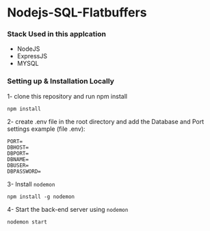 # Nodejs-SQL-Flatbuffers

### Stack Used in this applcation
  - NodeJS
  - ExpressJS
  - MYSQL

### Setting up & Installation Locally
1- clone this repository and run npm install
```
npm install
```

2- create .env file in the root directory and add the Database and Port settings
example (file .env):
```
PORT=
DBHOST=
DBPORT=
DBNAME=
DBUSER=
DBPASSWORD=

```

3- Install ``nodemon``
```
npm install -g nodemon
```

4- Start the back-end server using ``nodemon ``
```
nodemon start
```
